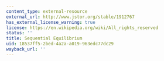 ```yaml
---
content_type: external-resource
external_url: http://www.jstor.org/stable/1912767
has_external_license_warning: true
license: https://en.wikipedia.org/wiki/All_rights_reserved
status: ''
title: Sequential Equilibrium
uid: 18537ff5-2bed-4a2a-a019-963edc77dc29
wayback_url: ''
---
```

